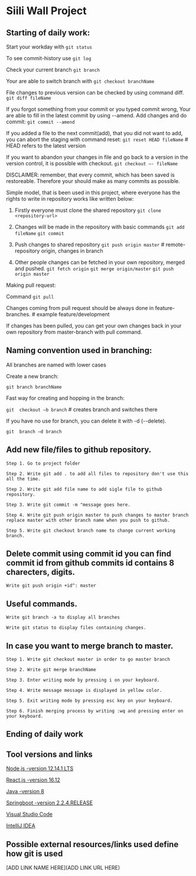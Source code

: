 # Siili Wall Project

## Starting of daily work:

Start your workday with `git status`

To see commit-history use `git log`

Check your current branch `git branch`

Your are able to switch branch with `git checkout branchName`

File changes to previous version can be checked by using command diff. 
`git diff fileName`

If you forgot something from your commit or you typed commit wrong,
Your are able to fill in the latest commit by using --amend.
Add changes and do commit:
`git commit --amend`

If you added a file to the next commit(add), that you did not want to add, you can abort the staging with command reset:
`git reset HEAD fileName` # HEAD refers to the latest version

If you want to abandon your changes in file and go back to a version in the version control, it is possible with checkout.
`git checkout –- fileName`

DISCLAIMER: remember, that every commit, which has been saved is restoreable. Therefore your should make as many commits as possible.

Simple model, that is been used in this project, where everyone has the rights to write in repository works like written below:

1. Firstly everyone must clone the shared repository
`git clone <repository-url>`

2. Changes will be made in the repository with basic commands
`git add fileName`
`git commit`

3. Push changes to shared repository
`git push origin master` # remote-repository origin, changes in branch

4. Other people changes can be fetched in your own repository, merged and pushed.
`git fetch origin`
`git merge origin/master`
`git push origin master`

Making pull request:

Command `git pull`

Changes coming from pull request should be always done in feature-branches. # example feature/development

If changes has been pulled, you can get your own changes back in your own repository from master-branch with pull command.

## Naming convention used in branching:

All branches are named with lower cases

Create a new branch:

`git branch branchName`

Fast way for creating and hopping in the branch:

`git  checkout –b branch` # creates branch and switches there

If you have no use for branch, you can delete it with -d (--delete).

`git  branch –d branch`

## Add new file/files to github repository.

`Step 1. Go to project folder`

`Step 2. Write git add . to add all files to repository don't use this all the time.`

`Step 2. Write git add file name to add sigle file to github repository.`

`Step 3. Write git commit -m "message goes here.`

`Step 4. Write git push origin master to push changes to master branch replace master with other branch name when you push to github.`

`Step 5. Write git checkout branch name to change current working branch.`

## Delete commit using commit id you can find commit id from github commits id contains 8 charecters, digits.

`Write git push origin +id^: master`

## Useful commands.

`Write git branch -a to display all branches`

`Write git status to display files containing changes.`


## In case you want to merge branch to master.

`Step 1. Write git checkout master in order to go master branch`

`Step 2. Write git merge branchName`

`Step 3. Enter writing mode by pressing i on your keyboard.`

`Step 4. Write message message is displayed in yellow color.`

`Step 5. Exit writing mode by pressing esc key on your keyboard.`

`Step 6. Finish merging process by writing :wq and pressing enter on your keyboard.`

## Ending of daily work

## Tool versions and links
[Node.js -version 12.14.1 LTS](https://nodejs.org/en/)

[React.js -version 16.12](https://reactjs.org/versions)

[Java -version 8](https://www.oracle.com/technetwork/java/javase/downloads/jdk8-downloads-2133151.html)

[Springboot -version 2.2.4.RELEASE](https://spring.io/projects/spring-boot)

[Visual Studio Code](https://code.visualstudio.com/)

[IntelliJ IDEA](https://www.jetbrains.com/idea/)
   
## Possible external resources/links used define how git is used

[ADD LINK NAME HERE](ADD LINK URL HERE)
